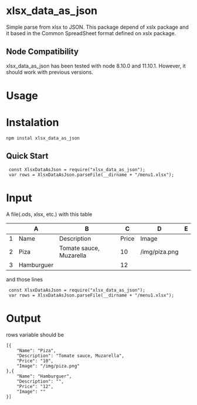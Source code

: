 # xlsx_data_as_json
Simple parse from xlsx to JSON.
This package depend of xslx package and it based in the Common SpreadSheet format defined on xslx package. 

## Node Compatibility
xlsx_data_as_json has been tested with node 8.10.0 and 11.10.1. However, it should work with previous versions.

# Usage
# Instalation
` npm instal xlsx_data_as_json `

## Quick Start
``` [JavaScript]
 const XlsxDataAsJson = require("xlsx_data_as_json");
 var rows = XlsxDataAsJson.parseFile(__dirname + "/menu1.xlsx");
```

# Input
A file(.ods, xlsx, etc.) with this table

|   | A          | B                         | C     | D         | E |
|--:|------------|---------------------------|-------|-----------|---|
| 1 | Name       | Description               | Price | Image     |   |
| 2 | Piza       | Tomate sauce, Muzarella  | 10    | /img/piza.png |   |
| 3 | Hamburguer |                           | 12    |           |   |

and those lines 
``` [JavaScript]
 const XlsxDataAsJson = require("xlsx_data_as_json");
 var rows = XlsxDataAsJson.parseFile(__dirname + "/menu1.xlsx");
```
# Output
rows variable should be
```[JavaScript]
[{
    "Name": "Piza",
    "Description": "Tomate sauce, Muzarella",
    "Price": "10",
    "Image": "/img/piza.png"
},{
    "Name": "Hamburguer",
    "Description": "",
    "Price": "12",
    "Image": ""
}]
```
